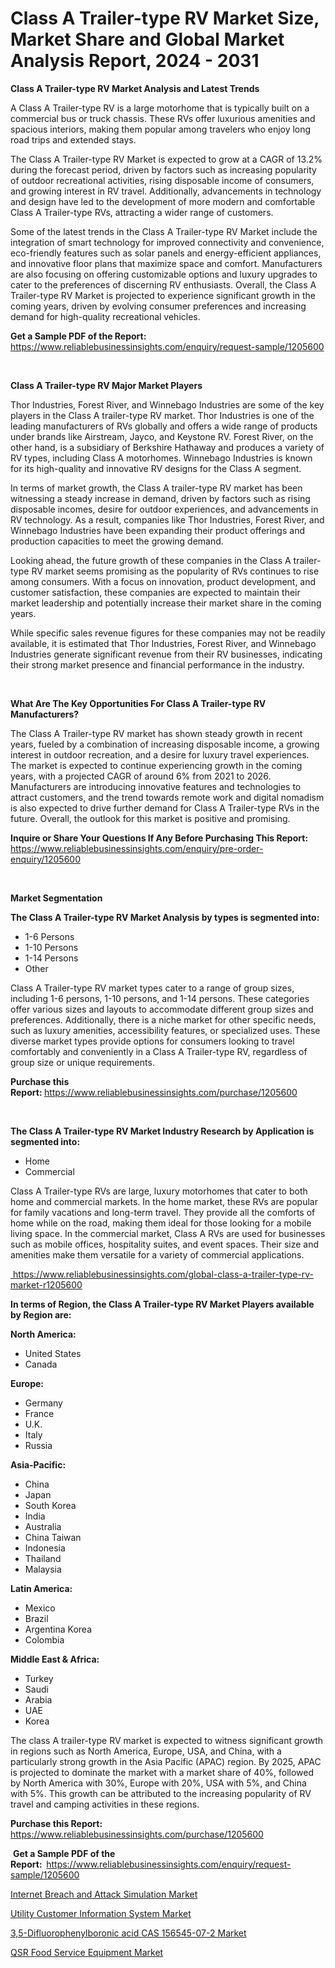 <p><h1>Class A Trailer-type RV Market Size, Market Share and Global Market Analysis Report, 2024 - 2031</h1></p><p><strong>Class A Trailer-type RV Market Analysis and Latest Trends</strong></p>
<p><p>A Class A Trailer-type RV is a large motorhome that is typically built on a commercial bus or truck chassis. These RVs offer luxurious amenities and spacious interiors, making them popular among travelers who enjoy long road trips and extended stays.</p><p>The Class A Trailer-type RV Market is expected to grow at a CAGR of 13.2% during the forecast period, driven by factors such as increasing popularity of outdoor recreational activities, rising disposable income of consumers, and growing interest in RV travel. Additionally, advancements in technology and design have led to the development of more modern and comfortable Class A Trailer-type RVs, attracting a wider range of customers.</p><p>Some of the latest trends in the Class A Trailer-type RV Market include the integration of smart technology for improved connectivity and convenience, eco-friendly features such as solar panels and energy-efficient appliances, and innovative floor plans that maximize space and comfort. Manufacturers are also focusing on offering customizable options and luxury upgrades to cater to the preferences of discerning RV enthusiasts. Overall, the Class A Trailer-type RV Market is projected to experience significant growth in the coming years, driven by evolving consumer preferences and increasing demand for high-quality recreational vehicles.</p></p>
<p><strong>Get a Sample PDF of the Report:&nbsp;</strong> <a href="https://www.reliablebusinessinsights.com/enquiry/request-sample/1205600">https://www.reliablebusinessinsights.com/enquiry/request-sample/1205600</a></p>
<p>&nbsp;</p>
<p><strong>Class A Trailer-type RV Major Market Players</strong></p>
<p><p>Thor Industries, Forest River, and Winnebago Industries are some of the key players in the Class A trailer-type RV market. Thor Industries is one of the leading manufacturers of RVs globally and offers a wide range of products under brands like Airstream, Jayco, and Keystone RV. Forest River, on the other hand, is a subsidiary of Berkshire Hathaway and produces a variety of RV types, including Class A motorhomes. Winnebago Industries is known for its high-quality and innovative RV designs for the Class A segment.</p><p>In terms of market growth, the Class A trailer-type RV market has been witnessing a steady increase in demand, driven by factors such as rising disposable incomes, desire for outdoor experiences, and advancements in RV technology. As a result, companies like Thor Industries, Forest River, and Winnebago Industries have been expanding their product offerings and production capacities to meet the growing demand.</p><p>Looking ahead, the future growth of these companies in the Class A trailer-type RV market seems promising as the popularity of RVs continues to rise among consumers. With a focus on innovation, product development, and customer satisfaction, these companies are expected to maintain their market leadership and potentially increase their market share in the coming years.</p><p>While specific sales revenue figures for these companies may not be readily available, it is estimated that Thor Industries, Forest River, and Winnebago Industries generate significant revenue from their RV businesses, indicating their strong market presence and financial performance in the industry.</p></p>
<p>&nbsp;</p>
<p><strong>What Are The Key Opportunities For Class A Trailer-type RV Manufacturers?</strong></p>
<p><p>The Class A Trailer-type RV market has shown steady growth in recent years, fueled by a combination of increasing disposable income, a growing interest in outdoor recreation, and a desire for luxury travel experiences. The market is expected to continue experiencing growth in the coming years, with a projected CAGR of around 6% from 2021 to 2026. Manufacturers are introducing innovative features and technologies to attract customers, and the trend towards remote work and digital nomadism is also expected to drive further demand for Class A Trailer-type RVs in the future. Overall, the outlook for this market is positive and promising.</p></p>
<p><strong>Inquire or Share Your Questions If Any Before Purchasing This Report:</strong> <a href="https://www.reliablebusinessinsights.com/enquiry/pre-order-enquiry/1205600">https://www.reliablebusinessinsights.com/enquiry/pre-order-enquiry/1205600</a></p>
<p>&nbsp;</p>
<p><strong>Market Segmentation</strong></p>
<p><strong>The Class A Trailer-type RV Market Analysis by types is segmented into:</strong></p>
<p><ul><li>1-6 Persons</li><li>1-10 Persons</li><li>1-14 Persons</li><li>Other</li></ul></p>
<p><p>Class A Trailer-type RV market types cater to a range of group sizes, including 1-6 persons, 1-10 persons, and 1-14 persons. These categories offer various sizes and layouts to accommodate different group sizes and preferences. Additionally, there is a niche market for other specific needs, such as luxury amenities, accessibility features, or specialized uses. These diverse market types provide options for consumers looking to travel comfortably and conveniently in a Class A Trailer-type RV, regardless of group size or unique requirements.</p></p>
<p><strong>Purchase this Report:&nbsp;</strong><a href="https://www.reliablebusinessinsights.com/purchase/1205600">https://www.reliablebusinessinsights.com/purchase/1205600</a></p>
<p>&nbsp;</p>
<p><strong>The Class A Trailer-type RV Market Industry Research by Application is segmented into:</strong></p>
<p><ul><li>Home</li><li>Commercial</li></ul></p>
<p><p>Class A Trailer-type RVs are large, luxury motorhomes that cater to both home and commercial markets. In the home market, these RVs are popular for family vacations and long-term travel. They provide all the comforts of home while on the road, making them ideal for those looking for a mobile living space. In the commercial market, Class A RVs are used for businesses such as mobile offices, hospitality suites, and event spaces. Their size and amenities make them versatile for a variety of commercial applications.</p></p>
<p><a href="https://www.reliablebusinessinsights.com/global-class-a-trailer-type-rv-market-r1205600">&nbsp;https://www.reliablebusinessinsights.com/global-class-a-trailer-type-rv-market-r1205600</a></p>
<p><strong>In terms of Region, the Class A Trailer-type RV Market Players available by Region are:</strong></p>
<p>
    <p> <strong> North America: </strong>
        <ul>
            <li>United States</li>
            <li>Canada</li>
        </ul>
        </p> 
    <p> <strong> Europe: </strong>
        <ul>
            <li>Germany</li>
            <li>France</li>
            <li>U.K.</li>
            <li>Italy</li>
            <li>Russia</li>
        </ul>
        </p> 
    <p> <strong> Asia-Pacific: </strong>
        <ul>
            <li>China</li>
            <li>Japan</li>
            <li>South Korea</li>
            <li>India</li>
            <li>Australia</li>
            <li>China Taiwan</li>
            <li>Indonesia</li>
            <li>Thailand</li>
            <li>Malaysia</li>
        </ul>
        </p> 
    <p> <strong> Latin America: </strong>
        <ul>
            <li>Mexico</li>
            <li>Brazil</li>
            <li>Argentina Korea</li>
            <li>Colombia</li>
        </ul>
        </p> 
    <p> <strong> Middle East & Africa: </strong>
        <ul>
            <li>Turkey</li>
            <li>Saudi</li>
            <li>Arabia</li>
            <li>UAE</li>
            <li>Korea</li>
        </ul>
    </p>
    </p>
<p><p>The class A trailer-type RV market is expected to witness significant growth in regions such as North America, Europe, USA, and China, with a particularly strong growth in the Asia Pacific (APAC) region. By 2025, APAC is projected to dominate the market with a market share of 40%, followed by North America with 30%, Europe with 20%, USA with 5%, and China with 5%. This growth can be attributed to the increasing popularity of RV travel and camping activities in these regions.</p></p>
<p><strong>Purchase this Report: </strong><a href="https://www.reliablebusinessinsights.com/purchase/1205600">https://www.reliablebusinessinsights.com/purchase/1205600</a></p>
<p>&nbsp;<strong>Get a Sample PDF of the Report:&nbsp;&nbsp;</strong><a href="https://www.reliablebusinessinsights.com/enquiry/request-sample/1205600">https://www.reliablebusinessinsights.com/enquiry/request-sample/1205600</a></p>
<p><strong></strong></p>
<p><p><a href="https://issuu.com/reportprime-2/docs/internet-breach-and-attack-simulation-market-size-">Internet Breach and Attack Simulation Market</a></p><p><a href="https://github.com/RichRobinson5/Market-Research-Report-List-6/blob/main/utility-customer-information-system-market.md">Utility Customer Information System Market</a></p><p><a href="https://github.com/gdfhhhj/Market-Research-Report-List-5/blob/main/35-difluorophenylboronic-acid-cas-156545-07-2-market.md">3,5-Difluorophenylboronic acid CAS 156545-07-2 Market</a></p><p><a href="https://issuu.com/reportprime-2/docs/qsr-food-service-equipment-market-size-2030.pptx">QSR Food Service Equipment Market</a></p></p>